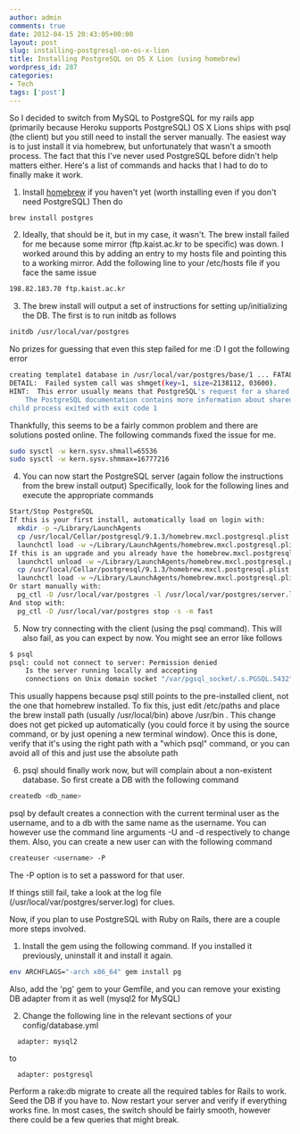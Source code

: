 ```yaml
---
author: admin
comments: true
date: 2012-04-15 20:43:05+00:00
layout: post
slug: installing-postgresql-on-os-x-lion
title: Installing PostgreSQL on OS X Lion (using homebrew)
wordpress_id: 287
categories:
- Tech
tags: ['post']
---
```


So I decided to switch from MySQL to PostgreSQL for my rails app (primarily because Heroku supports PostgreSQL) OS X Lions ships with psql (the client) but you still need to install the server manually. The easiest way is to just install it via homebrew, but unfortunately that wasn't a smooth process. The fact that this I've never used PostgreSQL before didn't help matters either. Here's a list of commands and hacks that I had to do to finally make it work.



	
  1. Install [homebrew](http://mxcl.github.com/homebrew/) if you haven't yet (worth installing even if you don't need PostgreSQL) Then do
``` bash
brew install postgres
``` 
	
  2. Ideally, that should be it, but in my case, it wasn't. The brew install failed for me because some mirror (ftp.kaist.ac.kr to be specific) was down. I worked around this by adding an entry to my hosts file and pointing this to a working mirror. Add the following line to your /etc/hosts file if you face the same issue 
``` bash
198.82.183.70 ftp.kaist.ac.kr
``` 

  3. The brew install will output a set of instructions for setting up/initializing the DB. The first is to run initdb as follows 
``` bash
initdb /usr/local/var/postgres 
``` 
No prizes for guessing that even this step failed for me :D I got the following error 
``` bash
creating template1 database in /usr/local/var/postgres/base/1 ... FATAL:  could not create shared memory segment: Cannot allocate memory
DETAIL:  Failed system call was shmget(key=1, size=2138112, 03600).
HINT:  This error usually means that PostgreSQL's request for a shared memory segment exceeded available memory or swap space, or exceeded your kernel's SHMALL parameter.  You can either reduce the request size or reconfigure the kernel with larger SHMALL.  To reduce the request size (currently 2138112 bytes), reduce PostgreSQL's shared memory usage, perhaps by reducing shared_buffers or max_connections.
	The PostgreSQL documentation contains more information about shared memory configuration.
child process exited with exit code 1
``` 
Thankfully, this seems to be a fairly common problem and there are solutions posted online. The following commands fixed the issue for me.
``` bash
sudo sysctl -w kern.sysv.shmall=65536
sudo sysctl -w kern.sysv.shmmax=16777216
``` 

  4. You can now start the PostgreSQL server (again follow the instructions from the brew install output) Specifically, look for the following lines and execute the appropriate commands
``` bash
Start/Stop PostgreSQL
If this is your first install, automatically load on login with:
  mkdir -p ~/Library/LaunchAgents
  cp /usr/local/Cellar/postgresql/9.1.3/homebrew.mxcl.postgresql.plist ~/Library/LaunchAgents/
  launchctl load -w ~/Library/LaunchAgents/homebrew.mxcl.postgresql.plist
If this is an upgrade and you already have the homebrew.mxcl.postgresql.plist loaded:
  launchctl unload -w ~/Library/LaunchAgents/homebrew.mxcl.postgresql.plist
  cp /usr/local/Cellar/postgresql/9.1.3/homebrew.mxcl.postgresql.plist ~/Library/LaunchAgents/
  launchctl load -w ~/Library/LaunchAgents/homebrew.mxcl.postgresql.plist
Or start manually with:
  pg_ctl -D /usr/local/var/postgres -l /usr/local/var/postgres/server.log start
And stop with:
  pg_ctl -D /usr/local/var/postgres stop -s -m fast
``` 

  5. Now try connecting with the client (using the psql command). This will also fail, as you can expect by now. You might see an error like follows
``` bash
$ psql
psql: could not connect to server: Permission denied
	Is the server running locally and accepting
	connections on Unix domain socket "/var/pgsql_socket/.s.PGSQL.5432"?
``` 
This usually happens because psql still points to the pre-installed client, not the one that homebrew installed. To fix this, just edit /etc/paths and place the brew install path (usually /usr/local/bin) above /usr/bin . This change does not get picked up automatically (you could force it by using the source command, or by just opening a new terminal window). Once this is done, verify that it's using the right path with a "which psql" command, or you can avoid all of this and just use the absolute path

  6. psql should finally work now, but will complain about a non-existent database. So first create a DB with the following command
``` bash
createdb <db_name>
``` 
psql by default creates a connection with the current terminal user as the username, and to a db with the same name as the username. You can however use the command line arguments -U and -d respectively to change them. Also, you can create a new user can with the following command
``` bash
createuser <username> -P
``` 
The -P option is to set a password for that user. 

If things still fail, take a look at the log file (/usr/local/var/postgres/server.log) for clues. 

Now, if you plan to use PostgreSQL with Ruby on Rails, there are a couple more steps involved. 

  1. Install the gem using the following command. If you installed it previously, uninstall it and install it again. 
``` bash
env ARCHFLAGS="-arch x86_64" gem install pg
``` 
Also, add the 'pg' gem to your Gemfile, and you can remove your existing DB adapter from it as well (mysql2 for MySQL)

  2. Change the following line in the relevant sections of your config/database.yml
``` 
  adapter: mysql2
``` 
to
``` 
  adapter: postgresql
``` 

Perform a rake:db migrate to create all the required tables for Rails to work. Seed the DB if you have to. Now restart your server and verify if everything works fine. In most cases, the switch should be fairly smooth, however there could be a few queries that might break. 
